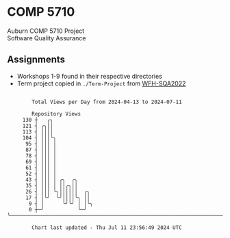 # COMP 5710
Auburn COMP 5710 Project  
Software Quality Assurance

## Assignments
- Workshops 1-9 found in their respective directories
- Term project copied in `./Term-Project` from [WFH-SQA2022](https://github.com/wumphlett/WFH-SQA2022-AUBURN)

```

        Total Views per Day from 2024-04-13 to 2024-07-11

        Repository Views
     130 ┼   ╭╮
     121 ┤ ╭╮││
     113 ┤ ││││
     104 ┤ │││╰╮
      95 ┤ │││ │
      87 ┤ │││ │
      78 ┤ │││ │
      69 ┤ │││ │
      61 ┤ │││ │
      52 ┤ │││ │
      43 ┤ │││ │ ╭╮  ╭╮
      35 ┤ │││ │ ││╭╮││
      26 ┤ │││ ╰╮││││││  ╭╮
      17 ┤ │╰╯  ╰╯││││╰╮ ││
       9 ┤ │      ╰╯╰╯ │ │╰╮
       0 ┼─╯           ╰─╯ ╰───────────────────────────────────────────────────────────────────────

        Chart last updated - Thu Jul 11 23:56:49 2024 UTC
        
```

